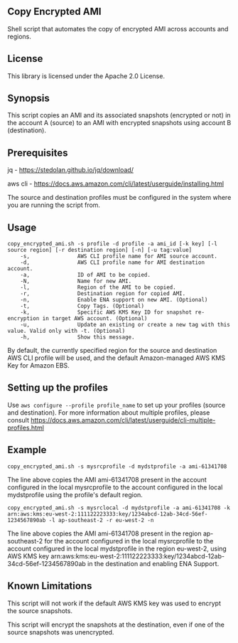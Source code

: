 ## Copy Encrypted AMI

Shell script that automates the copy of encrypted AMI across accounts and regions.

## License

This library is licensed under the Apache 2.0 License.

## Synopsis

This script copies an AMI and its associated snapshots (encrypted or not) in the account A (source) to an AMI with encrypted snapshots using account B (destination).

## Prerequisites

jq - https://stedolan.github.io/jq/download/

aws cli - https://docs.aws.amazon.com/cli/latest/userguide/installing.html


The source and destination profiles must be configured in the system where you are running the script from.


## Usage

```
copy_encrypted_ami.sh -s profile -d profile -a ami_id [-k key] [-l source region] [-r destination region] [-n] [-u tag:value]
    -s,               AWS CLI profile name for AMI source account.
    -d,               AWS CLI profile name for AMI destination account.
    -a,               ID of AMI to be copied.
    -N,               Name for new AMI.
    -l,               Region of the AMI to be copied.
    -r,               Destination region for copied AMI.
    -n,               Enable ENA support on new AMI. (Optional)
    -t,               Copy Tags. (Optional)
    -k,               Specific AWS KMS Key ID for snapshot re-encryption in target AWS account. (Optional)
    -u,               Update an existing or create a new tag with this value. Valid only with -t. (Optional)
    -h,               Show this message.
```
By default, the currently specified region for the source and destination AWS CLI profile will be used, and the default Amazon-managed AWS KMS Key for Amazon EBS.

## Setting up the profiles

Use ```aws configure --profile profile_name``` to set up your profiles (source and destination). For more information about multiple profiles, please consult https://docs.aws.amazon.com/cli/latest/userguide/cli-multiple-profiles.html

## Example

```copy_encrypted_ami.sh -s mysrcprofile -d mydstprofile -a ami-61341708```

The line above copies the AMI ami-61341708 present in the account configured in the local mysrcprofile to the account configured in the local mydstprofile using the profile's default region.




```copy_encrypted_ami.sh -s mysrclocal -d mydstprofile -a ami-61341708 -k arn:aws:kms:eu-west-2:111122223333:key/1234abcd-12ab-34cd-56ef-1234567890ab -l ap-southeast-2 -r eu-west-2 -n```

The line above copies the AMI ami-61341708 present in the region ap-southeast-2 for the account configured in the local mysrcprofile to the account configured in the local mydstprofile in the region eu-west-2, using AWS KMS key arn:aws:kms:eu-west-2:111122223333:key/1234abcd-12ab-34cd-56ef-1234567890ab in the destination and enabling ENA Support.

## Known Limitations

This script will not work if the default AWS KMS key was used to encrypt the source snapshots.

This script will encrypt the snapshots at the destination, even if one of the source snapshots was unencrypted.
